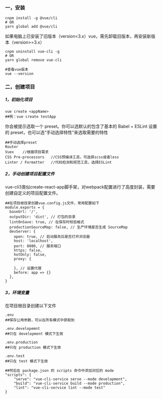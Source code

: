 ### 一，安装

```
cnpm install -g @vue/cli
# OR
yarn global add @vue/cli
```
如果电脑上已安装了旧版本（version<3.x）vue，需先卸载旧版本，再安装新版本（version>=3.x）

```
cnpm uninstall vue-cli -g
# OR
yarn global remove vue-cli

#查看vue版本
vue --version
```
### 二，创建项目
##### 1，初始化项目

```
vue create <appName>
##例：vue create testApp
```
你会被提示选取一个 preset。你可以选默认的包含了基本的 Babel + ESLint 设置的 preset，也可以选“手动选择特性”来选取需要的特性

```
##手动选择preset
Router
Vuex    //根据项目需求
CSS Pre-processors   //CSS预编译工具，可选择scss或者less
Linter / Formatter   //代码检测和规范工具，选择ESLint
```
##### 2，手动创建项目配置文件
vue-cli3类似create-react-app脚手架，对webpack配置进行了高度封装，需要创建自定义的项目配置文件。

```
##在项目根目录创建vue.config.js文件，常用配置如下
module.exports = {
  baseUrl: '/',
  outputDir: 'dist', // 打包的目录
  lintOnSave: true, // 在保存时校验格式
  productionSourceMap: false, // 生产环境是否生成 SourceMap
  devServer: {
    open: true, // 启动服务后是否打开浏览器
    host: 'localhost',
    port: 8080, // 服务端口
    https: false,
    hotOnly: false,
    proxy: {
        
    }, // 设置代理
    before: app => {}
  },
}
```
##### 3，环境变量
在项目根目录创建以下文件
```
.env
##保存公用参数，可以在所有模式中获取到

.env.developemnt
##只在 development 模式下生效

.env.production
##只在 production 模式下生效

.env.test
##只在 test 模式下生效

##然后在 package.json 的 scripts 命令中添加对应的 mode
"scripts": {
    "serve": "vue-cli-service serve --mode development",
    "build": "vue-cli-service build --mode production",
    "lint": "vue-cli-service lint --mode test"
}
```
